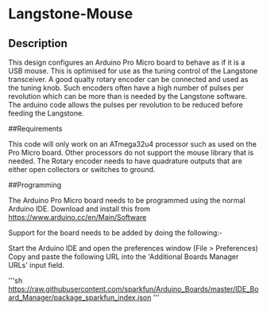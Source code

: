 # Langstone-Mouse
## Description

This design configures an Arduino Pro Micro board to behave as if it is a USB mouse. This is optimised for use as the tuning control of the Langstone transceiver. 
A good qualty rotary encoder can be connected and used as the tuning knob. Such encoders often have a high number of pulses per revolution which can be more than is needed by the Langstone software. The arduino code allows the pulses per revolution to be reduced before feeding the Langstone. 

##Requirements

This code will only work on an ATmega32u4 processor such as used on the Pro Micro board. Other processors do not support the mouse library that is needed.
The Rotary encoder needs to have quadrature outputs that are either open collectors or switches to ground. 

##Programming

The Arduino Pro Micro board needs to be programmed using the normal Arduino IDE. Download and install this from https://www.arduino.cc/en/Main/Software

Support for the board needs to be added by doing the following:-

Start the Arduino IDE and open the preferences window (File > Preferences)
Copy and paste the following URL into the 'Additional Boards Manager URLs' input field.

'''sh
https://raw.githubusercontent.com/sparkfun/Arduino_Boards/master/IDE_Board_Manager/package_sparkfun_index.json
'''

